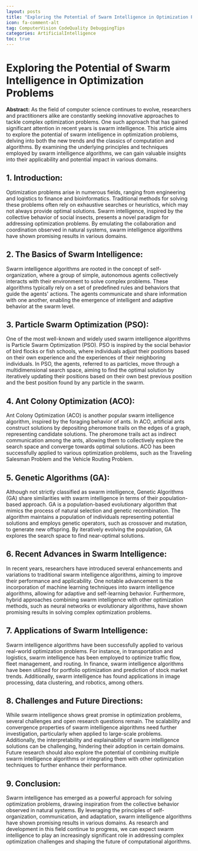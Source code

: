 ```yaml
---
layout: posts
title: "Exploring the Potential of Swarm Intelligence in Optimization Problems"
icon: fa-comment-alt
tag: ComputerVision CodeQuality DebuggingTips
categories: ArtificialIntelligence
toc: true
---
```



# Exploring the Potential of Swarm Intelligence in Optimization Problems

**Abstract:**
As the field of computer science continues to evolve, researchers and practitioners alike are constantly seeking innovative approaches to tackle complex optimization problems. One such approach that has gained significant attention in recent years is swarm intelligence. This article aims to explore the potential of swarm intelligence in optimization problems, delving into both the new trends and the classics of computation and algorithms. By examining the underlying principles and techniques employed by swarm intelligence algorithms, we can gain valuable insights into their applicability and potential impact in various domains.

## 1. Introduction:
Optimization problems arise in numerous fields, ranging from engineering and logistics to finance and bioinformatics. Traditional methods for solving these problems often rely on exhaustive searches or heuristics, which may not always provide optimal solutions. Swarm intelligence, inspired by the collective behavior of social insects, presents a novel paradigm for addressing optimization problems. By emulating the collaboration and coordination observed in natural systems, swarm intelligence algorithms have shown promising results in various domains.

## 2. The Basics of Swarm Intelligence:
Swarm intelligence algorithms are rooted in the concept of self-organization, where a group of simple, autonomous agents collectively interacts with their environment to solve complex problems. These algorithms typically rely on a set of predefined rules and behaviors that guide the agents' actions. The agents communicate and share information with one another, enabling the emergence of intelligent and adaptive behavior at the swarm level.

## 3. Particle Swarm Optimization (PSO):
One of the most well-known and widely used swarm intelligence algorithms is Particle Swarm Optimization (PSO). PSO is inspired by the social behavior of bird flocks or fish schools, where individuals adjust their positions based on their own experience and the experiences of their neighboring individuals. In PSO, the agents, referred to as particles, move through a multidimensional search space, aiming to find the optimal solution by iteratively updating their positions based on their own best previous position and the best position found by any particle in the swarm.

## 4. Ant Colony Optimization (ACO):
Ant Colony Optimization (ACO) is another popular swarm intelligence algorithm, inspired by the foraging behavior of ants. In ACO, artificial ants construct solutions by depositing pheromone trails on the edges of a graph, representing candidate solutions. The pheromone trails act as indirect communication among the ants, allowing them to collectively explore the search space and converge towards optimal solutions. ACO has been successfully applied to various optimization problems, such as the Traveling Salesman Problem and the Vehicle Routing Problem.

## 5. Genetic Algorithms (GA):
Although not strictly classified as swarm intelligence, Genetic Algorithms (GA) share similarities with swarm intelligence in terms of their population-based approach. GA is a population-based evolutionary algorithm that mimics the process of natural selection and genetic recombination. The algorithm maintains a population of individuals representing potential solutions and employs genetic operators, such as crossover and mutation, to generate new offspring. By iteratively evolving the population, GA explores the search space to find near-optimal solutions.

## 6. Recent Advances in Swarm Intelligence:
In recent years, researchers have introduced several enhancements and variations to traditional swarm intelligence algorithms, aiming to improve their performance and applicability. One notable advancement is the incorporation of machine learning techniques into swarm intelligence algorithms, allowing for adaptive and self-learning behavior. Furthermore, hybrid approaches combining swarm intelligence with other optimization methods, such as neural networks or evolutionary algorithms, have shown promising results in solving complex optimization problems.

## 7. Applications of Swarm Intelligence:
Swarm intelligence algorithms have been successfully applied to various real-world optimization problems. For instance, in transportation and logistics, swarm intelligence has been employed to optimize traffic flow, fleet management, and routing. In finance, swarm intelligence algorithms have been utilized for portfolio optimization and prediction of stock market trends. Additionally, swarm intelligence has found applications in image processing, data clustering, and robotics, among others.

## 8. Challenges and Future Directions:
While swarm intelligence shows great promise in optimization problems, several challenges and open research questions remain. The scalability and convergence properties of swarm intelligence algorithms need further investigation, particularly when applied to large-scale problems. Additionally, the interpretability and explainability of swarm intelligence solutions can be challenging, hindering their adoption in certain domains. Future research should also explore the potential of combining multiple swarm intelligence algorithms or integrating them with other optimization techniques to further enhance their performance.

## 9. Conclusion:
Swarm intelligence has emerged as a powerful approach for solving optimization problems, drawing inspiration from the collective behavior observed in natural systems. By leveraging the principles of self-organization, communication, and adaptation, swarm intelligence algorithms have shown promising results in various domains. As research and development in this field continue to progress, we can expect swarm intelligence to play an increasingly significant role in addressing complex optimization challenges and shaping the future of computational algorithms.